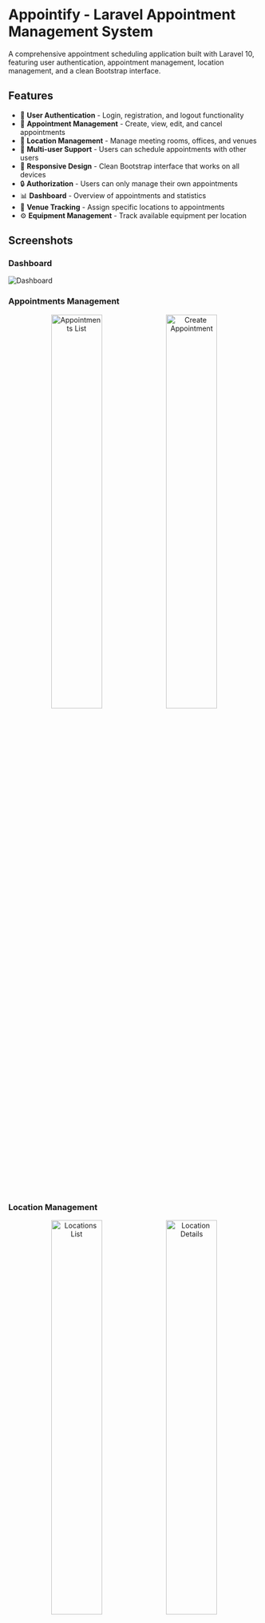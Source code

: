 # Appointify - Laravel Appointment Management System

A comprehensive appointment scheduling application built with Laravel 10, featuring user authentication, appointment management, location management, and a clean Bootstrap interface.

## Features

- 🔐 **User Authentication** - Login, registration, and logout functionality
- 📅 **Appointment Management** - Create, view, edit, and cancel appointments
- 🏢 **Location Management** - Manage meeting rooms, offices, and venues
- 👥 **Multi-user Support** - Users can schedule appointments with other users
- 🎨 **Responsive Design** - Clean Bootstrap interface that works on all devices
- 🔒 **Authorization** - Users can only manage their own appointments
- 📊 **Dashboard** - Overview of appointments and statistics
- 📍 **Venue Tracking** - Assign specific locations to appointments
- ⚙️ **Equipment Management** - Track available equipment per location

## Screenshots

### Dashboard
![Dashboard](docs/images/dashboard.png)

### Appointments Management
<div align="center">
  <img src="docs/images/appointments-list.png" width="45%" alt="Appointments List"/>
  <img src="docs/images/create-appointment.png" width="45%" alt="Create Appointment"/>
</div>

### Location Management
<div align="center">
  <img src="docs/images/locations-list.png" width="45%" alt="Locations List"/>
  <img src="docs/images/location-details.png" width="45%" alt="Location Details"/>
</div>

## Requirements

- PHP >= 8.1
- Composer
- Node.js & NPM
- MySQL or another supported database
- Git

## Installation

### 1. Clone the Repository

```bash
git clone https://github.com/Kafkanikov/appointmentlrv.git
cd appointmentlrv
```

### 2. Install Dependencies

```bash
# Install PHP dependencies
composer install

# Install JavaScript dependencies
npm install
```

### 3. Environment Setup

```bash
# Copy environment file
cp .env.example .env

# Generate application key
php artisan key:generate
```

### 4. Database Configuration

Edit your `.env` file with your database credentials:

```env
DB_CONNECTION=mysql
DB_HOST=127.0.0.1
DB_PORT=3306
DB_DATABASE=appointment_app
DB_USERNAME=your_username
DB_PASSWORD=your_password
```

### 5. Database Setup

```bash
# Run migrations to create tables
php artisan migrate

# Seed the database with sample data (optional)
php artisan db:seed
```

This will create:
- Sample users (UserSeeder)
- Sample locations (LocationSeeder)

### 6. Compile Assets

```bash
# Compile assets for development
npm run dev

# OR compile for production
npm run build
```

### 7. Start the Development Server

```bash
php artisan serve
```

Visit `http://localhost:8000` in your browser.

## Default Sample Data

### Users (if seeded)
| Email | Password | Name |
|-------|----------|------|
| john@example.com | password123 | John Doe |
| jane@example.com | password123 | Jane Smith |
| admin@example.com | password123 | Admin User |

### Locations (if seeded)
- Conference Room A (10 people capacity)
- Meeting Room B (6 people capacity)  
- Executive Office (4 people capacity)
- Training Room (20 people capacity)
- Reception Area (50 people capacity)

## Project Structure

```
appointment-app/
├── app/
│   ├── Http/Controllers/
│   │   ├── AppointmentController.php    # Appointment CRUD operations
│   │   ├── LocationController.php       # Location management
│   │   ├── HomeController.php           # Dashboard logic
│   │   └── PageController.php           # Static pages
│   └── Models/
│       ├── User.php                     # User model (custom tb_users table)
│       ├── Appointment.php              # Appointment model
│       └── Location.php                 # Location model
├── database/
│   ├── migrations/
│   │   ├── create_tb_users_table.php    # Custom users table
│   │   ├── create_appointments_table.php
│   │   ├── create_tb_locations_table.php
│   │   └── add_location_id_to_appointments_table.php
│   └── seeders/
│       ├── UserSeeder.php               # Sample user data
│       ├── LocationSeeder.php           # Sample location data
│       └── DatabaseSeeder.php           # Main seeder orchestrator
├── resources/
│   └── views/
│       ├── appointments/                # Appointment views
│       │   ├── index.blade.php         # List appointments
│       │   ├── create.blade.php        # Create appointment
│       │   ├── edit.blade.php          # Edit appointment
│       │   └── show.blade.php          # View appointment
│       ├── locations/                   # Location management views
│       │   ├── index.blade.php         # List locations
│       │   ├── create.blade.php        # Create location
│       │   ├── edit.blade.php          # Edit location
│       │   └── show.blade.php          # View location
│       ├── layouts/
│       │   └── app.blade.php           # Main layout with navigation
│       └── home.blade.php              # Dashboard
└── routes/
    └── web.php                         # Application routes
```

## Database Schema

### tb_users Table
- `user_id` (Primary Key)
- `name`
- `email`
- `password`
- `email_verified_at`
- `remember_token`
- `created_at`
- `updated_at`

### appointments Table
- `appointment_id` (Primary Key)
- `title`
- `description`
- `client_id` (Foreign Key to tb_users)
- `host_id` (Foreign Key to tb_users)
- `location_id` (Foreign Key to tb_locations, nullable)
- `start_time`
- `end_time`
- `created_at`
- `updated_at`

### tb_locations Table
- `location_id` (Primary Key)
- `name`
- `description`
- `address`
- `floor`
- `capacity`
- `equipment` (JSON field)
- `is_active`
- `created_at`
- `updated_at`

## Usage Guide

### 🏢 Managing Locations

#### Creating a Location
1. Navigate to "Locations" in the menu
2. Click "Add New Location"
3. Fill in location details:
   - **Name**: Room or venue name
   - **Description**: Purpose or additional info
   - **Address**: Full address (optional)
   - **Floor**: Building floor (optional)
   - **Capacity**: Maximum people
   - **Equipment**: Available equipment (e.g., "Projector, Whiteboard")
4. Click "Create Location"

#### Managing Existing Locations
- **View Details**: Click location name to see full details and recent appointments
- **Edit**: Click "Edit" to modify location information
- **Toggle Status**: Use the status toggle to activate/deactivate locations
- **Delete**: Remove locations (only if no appointments are assigned)

### 📅 Managing Appointments

#### Creating an Appointment
1. Log in to your account
2. Navigate to "My Appointments"
3. Click "Create New Appointment"
4. Fill in appointment details:
   - **Title**: Meeting or appointment name
   - **Host**: Select from available users
   - **Location**: Choose from active locations (optional)
   - **Start Time**: When the appointment begins
   - **End Time**: When the appointment ends
   - **Description**: Additional details (optional)
5. Click "Create Appointment"

#### Managing Appointments
- **View**: Click appointment title to see full details including location info
- **Edit**: Click "Edit" button (only for appointments you created)
- **Cancel**: Click "Cancel Appointment" and confirm (only for your appointments)
- **Location Info**: View location details, capacity, and equipment in appointment details

### 📊 Dashboard Features
- View upcoming appointments with location information
- Quick statistics on total appointments
- Recent activity overview
- Navigation to appointments and locations

## API Routes

### Appointment Routes
```php
GET    /appointments          # List all user's appointments
GET    /appointments/create   # Show create form
POST   /appointments          # Store new appointment
GET    /appointments/{id}     # Show specific appointment
GET    /appointments/{id}/edit # Show edit form
PUT    /appointments/{id}     # Update appointment
DELETE /appointments/{id}     # Delete appointment
```

### Location Routes
```php
GET    /locations             # List all locations
GET    /locations/create      # Show create form
POST   /locations             # Store new location
GET    /locations/{id}        # Show specific location
GET    /locations/{id}/edit   # Show edit form
PUT    /locations/{id}        # Update location
DELETE /locations/{id}        # Delete location
PATCH  /locations/{id}/toggle-status # Toggle active status
```

## Key Features Explained

### 🏢 Location Management System
- **CRUD Operations**: Full create, read, update, delete functionality
- **Status Management**: Activate/deactivate locations without deleting
- **Equipment Tracking**: Store available equipment as flexible JSON data
- **Capacity Management**: Track maximum occupancy for each location
- **Address & Floor Info**: Complete location details for easy navigation
- **Appointment Integration**: Seamlessly link locations to appointments
- **Usage Analytics**: View recent appointments for each location

### 📅 Enhanced Appointment System
- **Location Assignment**: Optional location selection for appointments
- **Visual Integration**: Location details displayed in appointment views
- **Validation**: Ensures selected locations exist and are active
- **Flexible Design**: Appointments can exist with or without locations
- **Smart Filtering**: Only active locations appear in selection dropdowns

### 🔐 Security & Authorization
- **Authentication Required**: All appointment and location operations require login
- **User Ownership**: Users can only edit/delete their own appointments
- **Data Protection**: CSRF tokens on all forms
- **Input Validation**: Comprehensive validation on all inputs
- **Safe Deletion**: Prevents deletion of locations with existing appointments

## Development

### Running Tests
```bash
php artisan test
```

### Code Style
```bash
# Run PHP CS Fixer
vendor/bin/php-cs-fixer fix
```

### Watch Assets During Development
```bash
npm run dev
# or for auto-recompiling
npm run watch
```

### Database Operations
```bash
# Fresh migration with seeders
php artisan migrate:fresh --seed

# Just run seeders
php artisan db:seed

# Run specific seeder
php artisan db:seed --class=LocationSeeder
```

## Troubleshooting

### Common Issues

1. **Database Connection Error**
   - Check your `.env` database credentials
   - Ensure your database server is running
   - Verify the database exists

2. **Migration Errors**
   ```bash
   php artisan migrate:fresh --seed
   ```

3. **Permission Errors**
   ```bash
   chmod -R 775 storage bootstrap/cache
   ```

4. **Assets Not Loading**
   ```bash
   npm run dev
   php artisan storage:link
   ```

5. **Location Not Showing in Appointments**
   - Ensure locations are marked as active
   - Check that location exists in database
   - Verify foreign key relationships

## Future Enhancements

### Planned Features
- 📊 **Analytics Dashboard** - Usage statistics for locations and appointments
- 🔄 **Recurring Appointments** - Weekly, monthly appointment patterns
- 📧 **Email Notifications** - Automatic reminders and confirmations
- 📱 **Mobile API** - REST API for mobile app integration
- 🎨 **Calendar View** - Visual calendar interface for appointments
- 👥 **Team Management** - Department and organization support
- 💰 **Billing Integration** - Invoice generation for appointments
- ⭐ **Rating System** - Review locations and service providers

## Contributing

1. Fork the repository
2. Create a feature branch (`git checkout -b feature/amazing-feature`)
3. Commit your changes (`git commit -m 'Add some amazing feature'`)
4. Push to the branch (`git push origin feature/amazing-feature`)
5. Open a Pull Request

### Development Guidelines
- Follow PSR-12 coding standards
- Write comprehensive tests for new features
- Update documentation for any new functionality
- Use semantic commit messages

## License

This project is open-sourced software licensed under the [MIT license](https://opensource.org/licenses/MIT).

## Contact

- **GitHub**: [Kafkanikov](https://github.com/Kafkanikov)
- **Project Repository**: [appointmentlrv](https://github.com/Kafkanikov/appointmentlrv)

## Changelog

### v1.1.0 (2025-07-02)
- ✨ Added complete Location Management system
- 🏢 Location CRUD operations with equipment tracking
- 📍 Integrated locations with appointment system
- ⚙️ Location status management (active/inactive)
- 🔗 Enhanced appointment views with location details
- 📊 Location usage analytics
- 🌱 Added LocationSeeder for sample data

### v1.0.0 (2025-07-02)
- 🎉 Initial release
- 🔐 User authentication system
- 📅 Appointment CRUD operations
- 📱 Responsive dashboard
- 🗃️ Custom database schema with tb_users table

---

**Built with ❤️ using Laravel Framework**

*Appointify - Making appointment scheduling simple and efficient* 📅✨
